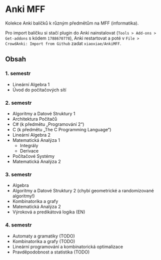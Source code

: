 # Anki MFF
Kolekce Anki balíčků k různým předmětům na MFF (informatika).

Pro import balíčku si stačí plugin do Anki nainstalovat (`Tools > Add-ons > Get-addons` s kódem `1788670778`), Anki restartovat a poté v `File > CrowdAnki: Import from Github` zadat `xiaoxiae/AnkiMFF`.


## Obsah

### 1. semestr
- Lineární Algebra 1
- Úvod do počítačových sítí

### 2. semestr
- Algoritmy a Datové Struktury 1
- Architektura Počítačů
- C# (k předmětu „Programování 2“)
- C (k předmětu „The C Programming Language“)
- Lineární Algebra 2
- Matematická Analýza 1
	- Integrály
	- Derivace
- Počítačové Systémy
- Matematická Analýza 2

### 3. semestr
- Algebra
- Algoritmy a Datové Struktury 2 (chybí geometrické a randomizované algoritmy!)
- Kombinatorika a grafy
- Matematická Analýza 2
- Výroková a predikátová logika (EN)

### 4. semestr
- Automaty a gramatiky (TODO)
- Kombinatorika a grafy (TODO)
- Lineární programování a kombinatorická optimalizace
- Pravděpodobnost a statistika (TODO)
